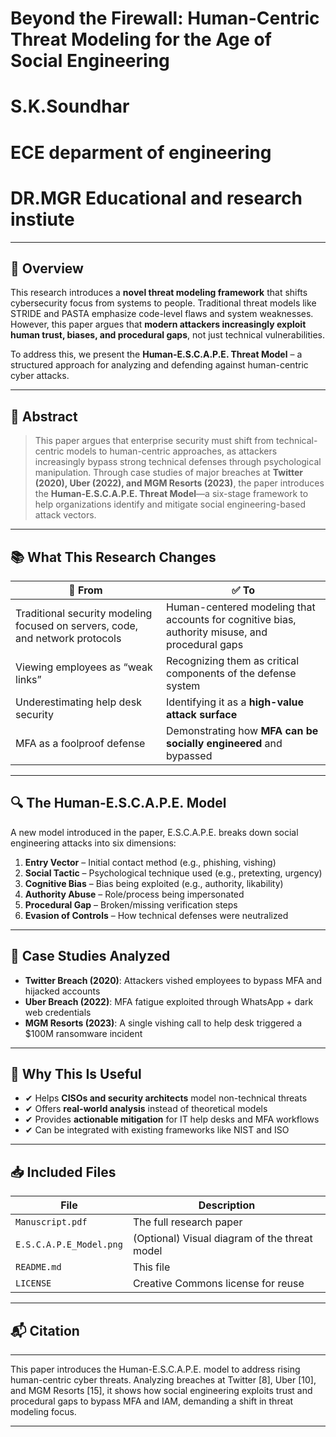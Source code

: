 #  Beyond the Firewall: Human-Centric Threat Modeling for the Age of Social Engineering
# S.K.Soundhar
# ECE deparment of engineering 
# DR.MGR Educational and research instiute

---

## 📘 Overview

This research introduces a **novel threat modeling framework** that shifts cybersecurity focus from systems to people. Traditional threat models like STRIDE and PASTA emphasize code-level flaws and system weaknesses. However, this paper argues that **modern attackers increasingly exploit human trust, biases, and procedural gaps**, not just technical vulnerabilities.

To address this, we present the **Human-E.S.C.A.P.E. Threat Model** – a structured approach for analyzing and defending against human-centric cyber attacks.

---

## 🧩 Abstract

> This paper argues that enterprise security must shift from technical-centric models to human-centric approaches, as attackers increasingly bypass strong technical defenses through psychological manipulation. Through case studies of major breaches at **Twitter (2020), Uber (2022), and MGM Resorts (2023)**, the paper introduces the **Human-E.S.C.A.P.E. Threat Model**—a six-stage framework to help organizations identify and mitigate social engineering-based attack vectors.

---

## 📚 What This Research Changes

| 🧠 From | ✅ To |
|--------|------|
| Traditional security modeling focused on servers, code, and network protocols | Human-centered modeling that accounts for cognitive bias, authority misuse, and procedural gaps |
| Viewing employees as “weak links” | Recognizing them as critical components of the defense system |
| Underestimating help desk security | Identifying it as a **high-value attack surface** |
| MFA as a foolproof defense | Demonstrating how **MFA can be socially engineered** and bypassed |

---

## 🔍 The Human-E.S.C.A.P.E. Model

A new model introduced in the paper, E.S.C.A.P.E. breaks down social engineering attacks into six dimensions:

1. **Entry Vector** – Initial contact method (e.g., phishing, vishing)
2. **Social Tactic** – Psychological technique used (e.g., pretexting, urgency)
3. **Cognitive Bias** – Bias being exploited (e.g., authority, likability)
4. **Authority Abuse** – Role/process being impersonated
5. **Procedural Gap** – Broken/missing verification steps
6. **Evasion of Controls** – How technical defenses were neutralized

---

## 🔬 Case Studies Analyzed

- **Twitter Breach (2020)**: Attackers vished employees to bypass MFA and hijacked accounts
- **Uber Breach (2022)**: MFA fatigue exploited through WhatsApp + dark web credentials
- **MGM Resorts (2023)**: A single vishing call to help desk triggered a $100M ransomware incident

---

## 📌 Why This Is Useful

- ✔ Helps **CISOs and security architects** model non-technical threats
- ✔ Offers **real-world analysis** instead of theoretical models
- ✔ Provides **actionable mitigation** for IT help desks and MFA workflows
- ✔ Can be integrated with existing frameworks like NIST and ISO

---

## 📥 Included Files

| File | Description |
|------|-------------|
| `Manuscript.pdf` | The full research paper |
| `E.S.C.A.P.E_Model.png` | (Optional) Visual diagram of the threat model |
| `README.md` | This file |
| `LICENSE` | Creative Commons license for reuse |

---

## 📬 Citation

---

This paper introduces the Human-E.S.C.A.P.E. model to address rising human-centric cyber threats. Analyzing breaches at Twitter \[8], Uber \[10], and MGM Resorts \[15], it shows how social engineering exploits trust and procedural gaps to bypass MFA and IAM, demanding a shift in threat modeling focus.

---


